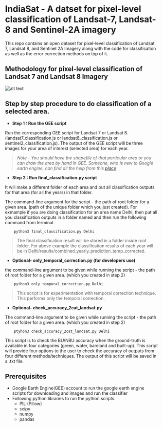 # IndiaSat - A datset for pixel-level classification of Landsat-7, Landsat-8 and Sentinel-2A imagery

This repo contains an open dataset for pixel-level classification of Landsat 7, Landsat 8, and Sentinel 2A Imagery along with the code for classification as well as the error correction methods on top of it.

## Methodology for pixel-level classification of Landsat 7 and Landsat 8 Imagery
![alt text](images/landsat_classification.png?raw=true)

## Step by step procedure to do classification of a selected area.
* **Step 1  : Run the GEE script**

Run the corresponding GEE script for Landsat 7 or Landsat 8. (landsat7_classification.js or landsat8_classification.js or sentinel2_classification.js).
The output of the GEE script will be three images for your area of interest (selected area) for each year.

> *Note - You should have the shapefile of that particular area or you can draw the area by hand in GEE.
Someone, who is new to Google earth engine, can find all the help from this [place](https://developers.google.com/earth-engine/getstarted)*

* **Step 2 : Run final_classification.py script**

It will make a different folder of each area and put all classification outputs for that area (for all the years) in that folder.


The command-line argument for the script - the path of root folder for a given area. (path of the unique folder which you just created).
For exmample if you are doing classification for an area name Delhi, then put all you classification outputs in a folder named <Delhi> and then run the following command from terminal.
    
        python3 final_classification.py Delhi

> The final classification result will be stored in a folder inside root folder. For above example the classification results of each year will be in Delhi/results/combined_yearly_prediction_temp_corrected. 

* **Optional- only_temporal_correction.py (for developers use)**


the command-line argument to be given while running the script - the path of root folder for a given area. (which you created in step 2)

        python3 only_temporal_correction.py Delhi

> This script is for experimentation with temporal correction technique. This performs only the temporal correction.

* **Optional- check_accuracy_2cat_landsat.py**

The command-line argument to be given while running the script - the path of root folder for a given area. (which you created in step 2)

        ptyhon3 check_accuracy_2cat_landsat.py Delhi

This script is to check the BU/NBU accuracy when the ground-truth is available in four categories (green, water, bareland and built-up).
This script will provide four options to the user to check the accuracy of outputs from four different methods/techniques. The output of this script will be saved in a .txt file. 

## Prerequisites
* Google Earth Engine(GEE) account to run the google earth engine scripts for downloading and images and run the classifier
* Following python libraries to run the python scripts
    * PIL (Pillow)
    * scipy
    * numpy
    * pandas
  
